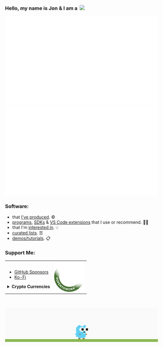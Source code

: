 ### Hello, my name is Jon & I am a &nbsp;![](https://readme-typing-svg.demolab.com?font=Ubuntu&size=20&duration=2000&pause=1250&color=99D21B&vCenter=true&width=250&height=20&lines=backend+software+engineer;husband+%26+father+of+2+boys;RV+nomad+in+the+US)

![](github-stats/languages.svg#gh-dark-mode-only)![](github-stats//overview.svg#gh-dark-mode-only)

### Software:
* that [I've produced](https://github.com/nomadicGopher?tab=repositories). ©
* [programs](https://github.com/stars/nomadicGopher/lists/programs), [SDKs](https://github.com/stars/nomadicGopher/lists/sdks) & [VS Code extensions](https://github.com/stars/nomadicGopher/lists/vs-code-extensions) that I use or recommend. 👍🏼
* that I'm [interested in](https://github.com/stars/nomadicGopher/lists/interested-in). 💡
* [curated lists](https://github.com/stars/nomadicGopher/lists/curated-lists). ☰
* [demos/tutorials](https://github.com/stars/nomadicGopher/lists/demos-tutorials). 📋

<h3>Support Me:</h3>

<table>
  <tr>
    <td>
      <ul>
        <li><a href="https://github.com/sponsors/nomadicGopher" target="_blank">GitHub Sponsors</a></li>
        <li><a href="https://ko-fi.com/nomadicGopher" target="_blank">Ko-Fi</a></li>
      </ul>
    <details>
        <summary><b>Crypto Currencies</b></summary>
        <ul>
            <li><b>ETH</b>: 0x7531d86D5Dbda398369ec43205F102e79B3c647A</li>
            <li><b>BTC</b>: bc1qtkuzp85vph7y37rqjlznuta293qsay07cgg90s</li>
            <li><b>LTC</b>: ltc1q9pquzquaj6peplygqdrcxxvcnd5fcud7x80lh8</li>
            <li><b>DOGE</b>: DNQ3GHBVEcNpzXNeB7B4sPqd7L1GhUpMg3</li>
            <li><b>SOL</b>: EQ6QwibvKZsazjvQGJk6fsGW4BQSDS1Zs6Dj79HfVvME</li>
        </ul>
    </details>
    </td>
    <td><img width="100px" src="hire.png" /></td>
  </tr>
</table>

<br />

![](proxy-image.gif)
